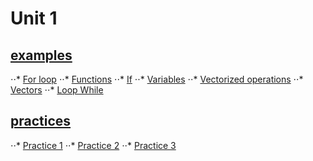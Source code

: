 # Unit 1
## [examples](../examples)
⋅⋅* [For loop](../examples/forLoop.R)
⋅⋅* [Functions](../examples/functions.R)
⋅⋅* [If](../examples/ifStatement.R)
⋅⋅* [Variables](../examples/variables.R)
⋅⋅* [Vectorized operations](../examples/vectorizedOperations.R)
⋅⋅* [Vectors](../examples/vectors.R)
⋅⋅* [Loop While](../examples/whileLoop.R)
## [practices](../practices)
⋅⋅* [Practice 1](../practices/practice1.R)
⋅⋅* [Practice 2](../practices/practice2.R)
⋅⋅* [Practice 3](../practices/practice_3.R)